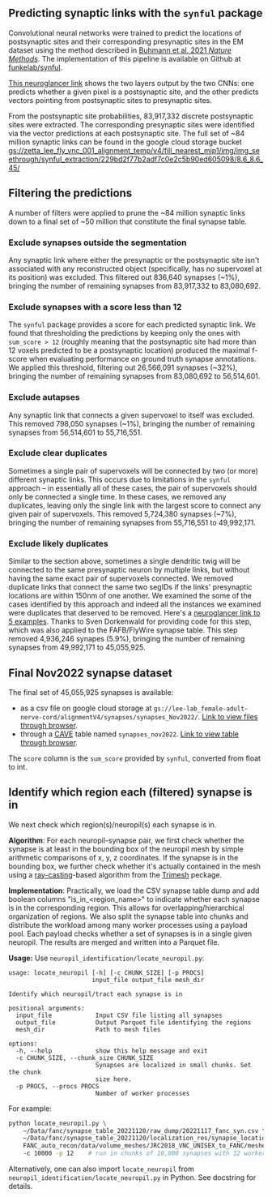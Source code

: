 ## Predicting synaptic links with the `synful` package

Convolutional neural networks were trained to predict the locations of postsynaptic sites and their corresponding presynaptic sites in the EM dataset using the method described in [Buhmann et al. 2021 _Nature Methods_](https://www.nature.com/articles/s41592-021-01183-7). The implementation of this pipeline is available on Github at [funkelab/synful](https://github.com/funkelab/synful).

[This neuroglancer link](https://neuromancer-seung-import.appspot.com/#!%7B%22layers%22:%5B%7B%22source%22:%22precomputed://gs://lee-lab_female-adult-nerve-cord/alignmentV4/em/rechunked%22%2C%22type%22:%22image%22%2C%22blend%22:%22default%22%2C%22shaderControls%22:%7B%7D%2C%22name%22:%22FANCv4%22%7D%2C%7B%22source%22:%22precomputed://gs://lee-lab_female-adult-nerve-cord/alignmentV4/synapses/postsynapses_May2021%22%2C%22type%22:%22image%22%2C%22blend%22:%22default%22%2C%22shader%22:%22void%20main%28%29%20%7B%20emitRGBA%28vec4%281%2C%200%2C%201%2C%20toNormalized%28getDataValue%28%29%29%29%29%3B%20%7D%22%2C%22shaderControls%22:%7B%7D%2C%22name%22:%22postsynapses_May2021%22%7D%2C%7B%22source%22:%22precomputed://gs://lee-lab_female-adult-nerve-cord/alignmentV4/synapses/vectors_May2021%22%2C%22type%22:%22image%22%2C%22blend%22:%22default%22%2C%22shader%22:%22void%20main%28%29%20%7B%20emitRGB%28vec3%28%28clamp%28getDataValue%280%29%2C%20-100.0%2C%20100.0%29+100.0%29/200.0%2C%20%28clamp%28getDataValue%281%29%2C%20-100.0%2C%20100.0%29+100.0%29/200.0%2C%20%28clamp%28getDataValue%282%29%2C%20-100.0%2C%20100.0%29+100.0%29/200.0%29%29%3B%20%7D%22%2C%22shaderControls%22:%7B%7D%2C%22name%22:%22vectors_May2021%22%7D%5D%2C%22navigation%22:%7B%22pose%22:%7B%22position%22:%7B%22voxelSize%22:%5B4.300000190734863%2C4.300000190734863%2C45%5D%2C%22voxelCoordinates%22:%5B42258.125%2C111597.5625%2C2220%5D%7D%7D%2C%22zoomFactor%22:5.466371588853563%7D%2C%22gpuMemoryLimit%22:4000000000%2C%22systemMemoryLimit%22:4000000000%2C%22concurrentDownloads%22:64%2C%22layout%22:%224panel%22%7D) shows the two layers output by the two CNNs: one predicts whether a given pixel is a postsynaptic site, and the other predicts vectors pointing from postsynaptic sites to presynaptic sites.

From the postsynaptic site probabilities, 83,917,332 discrete postsynaptic sites were extracted. The corresponding presynaptic sites were identified via the vector predictions at each postsynaptic site. The full set of ~84 million synaptic links can be found in the google cloud storage bucket [gs://zetta_lee_fly_vnc_001_alignment_temp/v4/fill_nearest_mip1/img/img_seethrough/synful_extraction/229bd2f77b2adf7c0e2c5b90ed605098/8.6_8.6_45/](https://console.cloud.google.com/storage/browser/zetta_lee_fly_vnc_001_alignment_temp/v4/fill_nearest_mip1/img/img_seethrough/synful_extraction/229bd2f77b2adf7c0e2c5b90ed605098/8.6_8.6_45)

## Filtering the predictions
A number of filters were applied to prune the ~84 million synaptic links down to a final set of ~50 million that constitute the final synapse table.

### Exclude synapses outside the segmentation
Any synaptic link where either the presynaptic or the postsynaptic site isn't associated with any reconstructed object (specifically, has no supervoxel at its position) was excluded. This filtered out 836,640 synapses (~1%), bringing the number of remaining synapses from 83,917,332 to 83,080,692.

### Exclude synapses with a score less than 12
The `synful` package provides a score for each predicted synaptic link. We found that thresholding the predictions by keeping only the ones with `sum_score > 12` (roughly meaning that the postsynaptic site had more than 12 voxels predicted to be a postsynaptic location) produced the maximal f-score when evaluating performance on ground truth synapse annotations. We applied this threshold, filtering out 26,566,091 synapses (~32%), bringing the number of remaining synapses from 83,080,692 to 56,514,601.

### Exclude autapses
Any synaptic link that connects a given supervoxel to itself was excluded. This removed 798,050 synapses (~1%), bringing the number of remaining synapses from 56,514,601 to 55,716,551.

### Exclude clear duplicates
Sometimes a single pair of supervoxels will be connected by two (or more) different synaptic links. This occurs due to limitations in the `synful` approach – in essentially all of these cases, the pair of supervoxels should only be connected a single time. In these cases, we removed any duplicates, leaving only the single link with the largest score to connect any given pair of supervoxels. This removed 5,724,380 synapses (~7%), bringing the number of remaining synapses from 55,716,551 to 49,992,171.

### Exclude likely duplicates
Similar to the section above, sometimes a single dendritic twig will be connected to the same presynaptic neuron by multiple links, but without having the same exact pair of supervoxels connected. We removed duplicate links that connect the same two segIDs if the links' presynaptic locations are within 150nm of one another. We examined the some of the cases identified by this approach and indeed all the instances we examined were duplicates that deserved to be removed. Here's a [neuroglancer link to 5 examples](https://neuromancer-seung-import.appspot.com/?json_url=https://global.daf-apis.com/nglstate/api/v1/5050799377874944). Thanks to Sven Dorkenwald for providing code for this step, which was also applied to the FAFB/FlyWire synapse table. This step removed 4,936,246 synapes (5.9%), bringing the number of remaining synapses from 49,992,171 to 45,055,925.

## Final Nov2022 synapse dataset
The final set of 45,055,925 synapses is available:
- as a csv file on google cloud storage at `gs://lee-lab_female-adult-nerve-cord/alignmentV4/synapses/synapses_Nov2022/`. [Link to view files through browser](https://console.cloud.google.com/storage/browser/lee-lab_female-adult-nerve-cord/alignmentV4/synapses/synapses_Nov2022).
- through a [CAVE](https://caveclient.readthedocs.io/en/latest/) table named `synapses_nov2022`. [Link to view table through browser](https://cave.fanc-fly.com/annotation/views/aligned_volume/fanc_v4/table/synapses_nov2022).

The `score` column is the `sum_score` provided by `synful`, converted from float to int.


## Identify which region each (filtered) synapse is in
We next check which region(s)/neuropil(s) each synapse is in.

**Algorithm**: For each neuropil-synapse pair, we first check whether the
synapse is at least in the bounding box of the neuropil mesh by simple
arithmetic comparisons of x, y, z coordinates. If the synapse is in the
bounding box, we further check whether it's actually contained in the mesh
using a [ray-casting](https://en.wikipedia.org/wiki/Ray_casting)-based
algorithm from the [Trimesh](https://github.com/mikedh/trimesh) peckage.

**Implementation**: Practically, we load the CSV synapse table dump and add
boolean columns "is\_in\_<region\_name>" to indicate whether each synapse is in
the corresponding region. This allows for overlapping/hierarchical organization
of regions. We also split the synapse table into chunks and distribute the
workload among many worker processes using a payload pool. Each payload checks
whether a set of synapses is in a single given neuropil. The results are merged
and written into a Parquet file.

**Usage:** Use `neuropil_identification/locate_neuropil.py`:
```
usage: locate_neuropil [-h] [-c CHUNK_SIZE] [-p PROCS]
                       input_file output_file mesh_dir

Identify which neuropil/tract each synapse is in

positional arguments:
  input_file            Input CSV file listing all synapses
  output_file           Output Parquet file identifying the regions
  mesh_dir              Path to mesh files

options:
  -h, --help            show this help message and exit
  -c CHUNK_SIZE, --chunk_size CHUNK_SIZE
                        Synapses are localized in small chunks. Set the chunk
                        size here.
  -p PROCS, --procs PROCS
                        Number of worker processes
```

For example:
```bash
python locate_neuropil.py \
    ~/Data/fanc/synapse_table_20221120/raw_dump/20221117_fanc_syn.csv \    # input
    ~/Data/fanc/synapse_table_20221120/localization_res/synapse_location.parquet \    # output
    FANC_auto_recon/data/volume_meshes/JRC2018_VNC_UNISEX_to_FANC/meshes_by_side \    # meshes
    -c 10000 -p 12    # run in chunks of 10,000 synapses with 12 worker processes
```

Alternatively, one can also import `locate_neuropil` from `neuropil_identification/locate_neuropil.py` in Python. See docstring for details.
